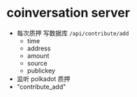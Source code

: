 # coinversation server

- 每次质押 写数据库 `/api/contribute/add`
  - time
  - address
  - amount
  - source
  - publickey
- 监听 polkadot 质押
- "contribute_add"
